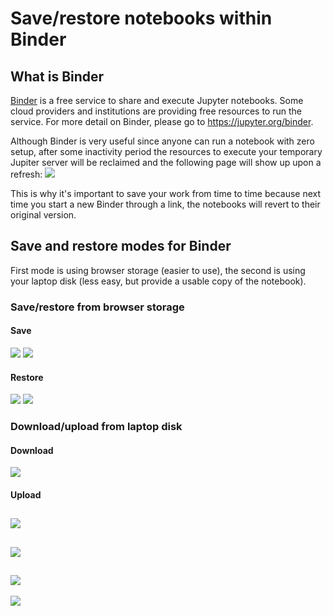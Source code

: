 # Save/restore notebooks within Binder 

## What is Binder

[Binder](https://mybinder.org/) is a free service to share and execute Jupyter notebooks. Some cloud providers and institutions are providing free resources to run the service. For more detail on Binder, please go to https://jupyter.org/binder. 

Although Binder is very useful since anyone can run a notebook with zero setup, after some inactivity period the resources to execute your temporary Jupiter server will be reclaimed and the following page will show up upon a refresh:
![](https://academichub.blob.core.windows.net/hub/binder/hub-binder-424.png)

This is why it's important to save your work from time to time because next time you start a new Binder through a link, the notebooks will revert to their original version. 

## Save and restore modes for Binder

First mode is using browser storage (easier to use), the second is using your laptop disk (less easy, but provide a usable copy of the notebook). 

### Save/restore from browser storage

#### Save

![](https://academichub.blob.core.windows.net/hub/binder/hub-binder-cloud-save-p1.png)
![](https://academichub.blob.core.windows.net/hub/binder/hub-binder-cloud-save-p2.png)

#### Restore

![](https://academichub.blob.core.windows.net/hub/binder/hub-binder-cloud-restore-p1.png)
![](https://academichub.blob.core.windows.net/hub/binder/hub-binder-cloud-restore-p2.png)

### Download/upload from laptop disk

#### Download

![](https://academichub.blob.core.windows.net/hub/binder/hub-binder-laptop-save-p1.png)

#### Upload 

![](https://academichub.blob.core.windows.net/hub/binder/hub-binder-laptop-restore-p1.png)
--
![](https://academichub.blob.core.windows.net/hub/binder/hub-binder-laptop-restore-p2.png)
--
![](https://academichub.blob.core.windows.net/hub/binder/hub-binder-laptop-restore-p3.png)
--
![](https://academichub.blob.core.windows.net/hub/binder/hub-binder-laptop-restore-p4.png)
